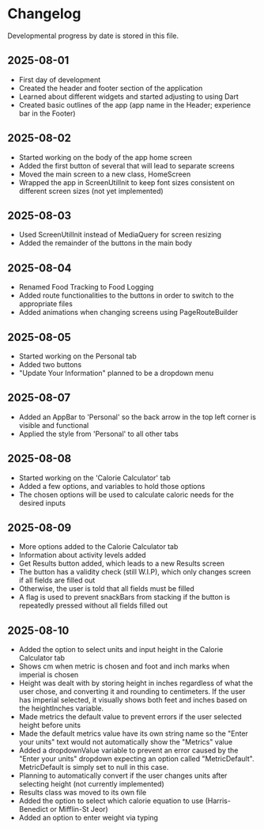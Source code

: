 # Changelog

Developmental progress by date is stored in this file.

## 2025-08-01

- First day of development
- Created the header and footer section of the application
- Learned about different widgets and started adjusting to using Dart
- Created basic outlines of the app (app name in the Header; experience bar in the Footer)

## 2025-08-02

- Started working on the body of the app home screen
- Added the first button of several that will lead to separate screens
- Moved the main screen to a new class, HomeScreen
- Wrapped the app in ScreenUtilInit to keep font sizes consistent on different screen sizes (not yet implemented)

## 2025-08-03

- Used ScreenUtilInit instead of MediaQuery for screen resizing
- Added the remainder of the buttons in the main body

## 2025-08-04

- Renamed Food Tracking to Food Logging
- Added route functionalities to the buttons in order to switch to the appropriate files
- Added animations when changing screens using PageRouteBuilder

## 2025-08-05

- Started working on the Personal tab
- Added two buttons
- "Update Your Information" planned to be a dropdown menu

## 2025-08-07

- Added an AppBar to 'Personal' so the back arrow in the top left corner is visible and functional
- Applied the style from 'Personal' to all other tabs

## 2025-08-08

- Started working on the 'Calorie Calculator' tab
- Added a few options, and variables to hold those options
- The chosen options will be used to calculate caloric needs for the desired inputs

## 2025-08-09

- More options added to the Calorie Calculator tab
- Information about activity levels added
- Get Results button added, which leads to a new Results screen
- The button has a validity check (still W.I.P), which only changes screen if all fields are filled out
- Otherwise, the user is told that all fields must be filled
- A flag is used to prevent snackBars from stacking if the button is repeatedly pressed without all fields filled out

## 2025-08-10

- Added the option to select units and input height in the Calorie Calculator tab
- Shows cm when metric is chosen and foot and inch marks when imperial is chosen
- Height was dealt with by storing height in inches regardless of what the user chose, and converting it and rounding to centimeters. If the user has imperial selected, it visually shows both feet and inches based on the heightInches variable.
- Made metrics the default value to prevent errors if the user selected height before units
- Made the default metrics value have its own string name so the "Enter your units" text would not automatically show the "Metrics" value
- Added a dropdownValue variable to prevent an error caused by the "Enter your units" dropdown expecting an option called "MetricDefault". MetricDefault is simply set to null in this case.
- Planning to automatically convert if the user changes units after selecting height (not currently implemented)
- Results class was moved to its own file
- Added the option to select which calorie equation to use (Harris-Benedict or Mifflin-St Jeor)
- Added an option to enter weight via typing